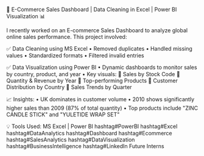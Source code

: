 🚀 E-Commerce Sales Dashboard | Data Cleaning in Excel | Power BI Visualization 📊

I recently worked on an E-commerce Sales Dashboard to analyze global online sales performance. This project involved:

✅ Data Cleaning using MS Excel
• Removed duplicates
• Handled missing values
• Standardized formats
• Filtered invalid entries

✅ Data Visualization using Power BI
• Dynamic dashboards to monitor sales by country, product, and year
• Key visuals:
🔹 Sales by Stock Code
🔹 Quantity & Revenue by Year
🔹 Top-performing Products
🔹 Customer Distribution by Country
🔹 Sales Trends by Quarter

📈 Insights:
• UK dominates in customer volume
• 2010 shows significantly higher sales than 2009 (87% of total quantity)
• Top products include "ZINC CANDLE STICK" and "YULETIDE WRAP SET"

💡 Tools Used:
MS Excel | Power BI
hashtag#PowerBI hashtag#Excel hashtag#DataAnalytics hashtag#Dashboard hashtag#Ecommerce hashtag#SalesAnalytics hashtag#DataVisualization hashtag#BusinessIntelligence hashtag#LinkedIn Future Interns
